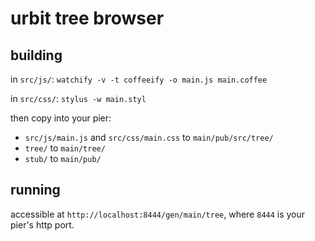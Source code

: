 # urbit tree browser

## building

in `src/js/`:
`watchify -v -t coffeeify -o main.js main.coffee`

in `src/css/`:
`stylus -w main.styl`

then copy into your pier:

- `src/js/main.js` and `src/css/main.css` to `main/pub/src/tree/`
- `tree/` to `main/tree/`
- `stub/` to `main/pub/`

## running

accessible at `http://localhost:8444/gen/main/tree`, where `8444` is your pier's http port.
